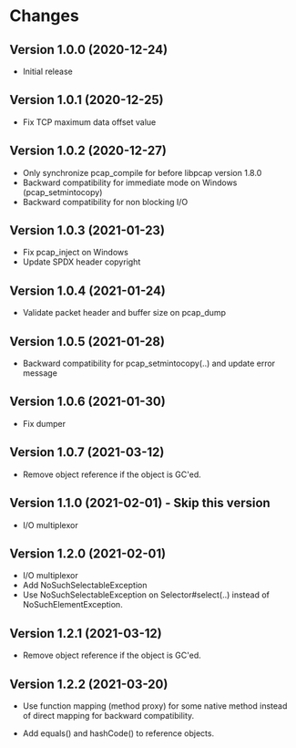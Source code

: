 <!--
SPDX-FileCopyrightText: 2020-2021 Pcap Project
SPDX-License-Identifier: MIT OR Apache-2.0
-->

# Changes

## Version 1.0.0 (2020-12-24)

* Initial release


## Version 1.0.1 (2020-12-25)

* Fix TCP maximum data offset value


## Version 1.0.2 (2020-12-27)

* Only synchronize pcap_compile for before libpcap version 1.8.0
* Backward compatibility for immediate mode on Windows (pcap_setmintocopy)
* Backward compatibility for non blocking I/O 


## Version 1.0.3 (2021-01-23)

* Fix pcap_inject on Windows
* Update SPDX header copyright


## Version 1.0.4 (2021-01-24)

* Validate packet header and buffer size on pcap_dump


## Version 1.0.5 (2021-01-28)

* Backward compatibility for pcap_setmintocopy(..) and update error message


## Version 1.0.6 (2021-01-30)

* Fix dumper


## Version 1.0.7 (2021-03-12)

* Remove object reference if the object is GC'ed.


## Version 1.1.0 (2021-02-01) - Skip this version

* I/O multiplexor


## Version 1.2.0 (2021-02-01)

* I/O multiplexor
* Add NoSuchSelectableException
* Use NoSuchSelectableException on Selector#select(..) instead of NoSuchElementException.


## Version 1.2.1 (2021-03-12)

* Remove object reference if the object is GC'ed.


## Version 1.2.2 (2021-03-20)

* Use function mapping (method proxy) for some native method instead of direct mapping for backward compatibility.

* Add equals() and hashCode() to reference objects.
